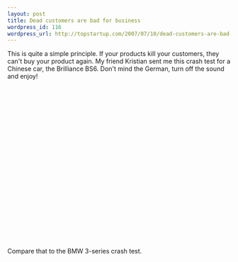```yaml
--- 
layout: post
title: Dead customers are bad for business
wordpress_id: 116
wordpress_url: http://topstartup.com/2007/07/10/dead-customers-are-bad-for-business/
---
```

This is quite a simple principle. If your products kill your customers, they can't buy your product again. My friend Kristian sent me this crash test for a Chinese car, the Brilliance BS6. Don't mind the German, turn off the sound and enjoy! 

<object width="425" height="350"><param name="movie" value="http://www.youtube.com/v/-9RbZyrJQ4g"></param><param name="wmode" value="transparent"></param><embed src="http://www.youtube.com/v/-9RbZyrJQ4g" type="application/x-shockwave-flash" wmode="transparent" width="425" height="350"></embed></object>
<!--more-->
Compare that to the BMW 3-series crash test.

<object width="425" height="350"><param name="movie" value="http://www.youtube.com/v/JEG_T2LYf88"></param><param name="wmode" value="transparent"></param><embed src="http://www.youtube.com/v/JEG_T2LYf88" type="application/x-shockwave-flash" wmode="transparent" width="425" height="350"></embed></object>
